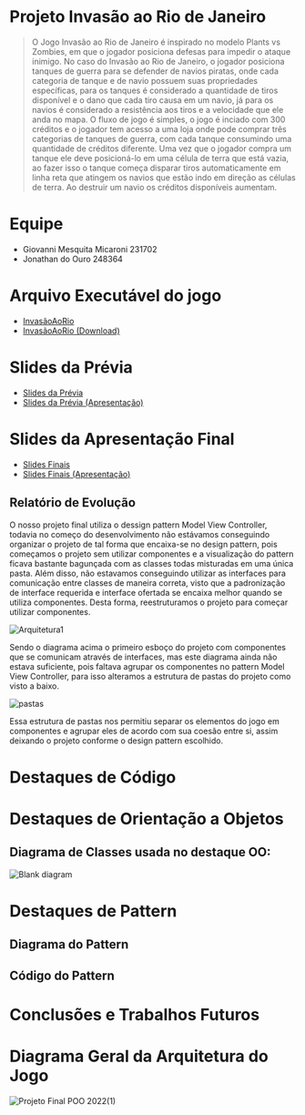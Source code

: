 # Projeto Invasão ao Rio de Janeiro
>O Jogo Invasão ao Rio de Janeiro é inspirado no modelo Plants vs Zombies, em que o jogador posiciona defesas para impedir o ataque inimigo. No caso do Invasão ao Rio de Janeiro, o jogador posiciona tanques de guerra para se defender de navios piratas, onde cada categoria de tanque e de navio possuem suas propriedades específicas, para os tanques é considerado a quantidade de tiros disponível e o dano que cada tiro causa em um navio, já para os navios é considerado a resistência aos tiros e a velocidade que ele anda no mapa.
O fluxo de jogo é simples, o jogo é inciado com 300 créditos e o jogador tem acesso a uma loja onde pode comprar três categorias de tanques de guerra, com cada tanque consumindo uma quantidade de créditos diferente. Uma vez que o jogador compra um tanque ele deve posicioná-lo em uma célula de terra que está vazia, ao fazer isso o tanque começa disparar tiros automaticamente em linha reta que atingem os navios que estão indo em direção as células de terra. Ao destruir um navio os créditos disponíveis aumentam.

# Equipe
* Giovanni Mesquita Micaroni 231702
* Jonathan do Ouro 248364
# Arquivo Executável do jogo
* [InvasãoAoRio](assets/InvasãoAoRio.jar)
* [InvasãoAoRio (Download)](https://drive.google.com/file/d/1t6f4L4nUpfXtKJUYKl2H6JAOP-ITxwBr/view?usp=sharing)
# Slides da Prévia
* [Slides da Prévia](assets/MC322-PropostaInicial.pptx)
* [Slides da Prévia (Apresentação)](https://docs.google.com/presentation/d/1VWDClihfaZlSJoE1NP40EWEMPne-HWDpHEoTdNXvNc4/edit?usp=sharing)

# Slides da Apresentação Final
* [Slides Finais](assets/MC322-SlidesFinais.pptx)
* [Slides Finais (Apresentação)](https://docs.google.com/presentation/d/1A17BexgyANxj-jKuBHobm8QDrC6Caz9vlF-jknswN2U/edit?usp=sharing) 

## Relatório de Evolução
O nosso projeto final utiliza o dessign pattern Model View Controller, todavia no começo do desenvolvimento não estávamos conseguindo organizar o projeto de tal forma que encaixa-se no design pattern, pois começamos o projeto sem utilizar componentes e a visualização do pattern ficava bastante bagunçada com as classes todas misturadas em uma única pasta. Além disso, não estavamos conseguindo utilizar as interfaces para comunicação entre classes de maneira correta, visto que a padronização de interface requerida e interface ofertada se encaixa melhor quando se utiliza componentes. Desta forma, reestruturamos o projeto para começar utilizar componentes.

![Arquitetura1](https://user-images.githubusercontent.com/102101030/178039047-137c4975-c7d1-4b9a-876a-a936924231bc.png)

Sendo o diagrama acima o primeiro esboço do projeto com componentes que se comunicam através de interfaces, mas este diagrama ainda não estava suficiente, pois faltava agrupar os componentes no pattern Model View Controller, para isso alteramos a estrutura de pastas do projeto como visto a baixo.

![pastas](https://user-images.githubusercontent.com/102101030/178039103-24221d74-eca3-496c-bb7e-6c804f1c123d.png)

Essa estrutura de pastas nos permitiu separar os elementos do jogo em componentes e agrupar eles de acordo com sua coesão entre si, assim deixando o projeto conforme o design pattern escolhido. 

# Destaques de Código

# Destaques de Orientação a Objetos

## Diagrama de Classes usada no destaque OO:

![Blank diagram](https://user-images.githubusercontent.com/102101030/178045511-a52d8538-96fd-4990-a848-163415350f6e.jpeg)

# Destaques de Pattern

## Diagrama do Pattern

## Código do Pattern

# Conclusões e Trabalhos Futuros

# Diagrama Geral da Arquitetura do Jogo
![Projeto Final POO 2022(1)](https://user-images.githubusercontent.com/69171865/176703680-975504df-55ea-4c09-932b-574ba126ed71.jpeg)
